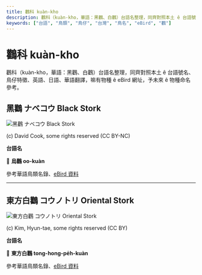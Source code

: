 ```yaml
---
title: 鸛科 kuàn-kho
description: 鸛科（kuàn-kho，華語：黑鸛、白鸛）台語名整理，同齊對照本土 ê 台語號名、鳥仔特徵、英語、日語、華語翻譯，嘛有物種 ê eBird 網址，予未來 ê 物種命名參考。
keywords: ["台語", "鳥類", "鳥仔", "台灣", "鳥名", "eBird", "鸛"]
---
```


# 鸛科 kuàn-kho

鸛科（kuàn-kho，華語：黑鸛、白鸛）台語名整理，同齊對照本土 ê 台語號名、鳥仔特徵、英語、日語、華語翻譯，嘛有物種 ê eBird 網址，予未來 ê 物種命名參考。

## 黑鸛 ナベコウ Black Stork

![黑鸛 ナベコウ Black Stork](https://inaturalist-open-data.s3.amazonaws.com/photos/198512143/medium.jpg)

(c) David Cook, some rights reserved (CC BY-NC)

**台語名**

🎯 **烏鸛 oo-kuàn**

參考華語鳥類名錄、[eBird 資料](https://ebird.org/species/blasto1)

---

## 東方白鸛 コウノトリ Oriental Stork

![東方白鸛 コウノトリ Oriental Stork](https://inaturalist-open-data.s3.amazonaws.com/photos/754972/medium.jpg)

(c) Kim, Hyun-tae, some rights reserved (CC BY)

**台語名**

🎯 **東方白鸛 tong-hong-pe̍h-kuàn**

參考華語鳥類名錄、[eBird 資料](https://ebird.org/species/oristo1)
